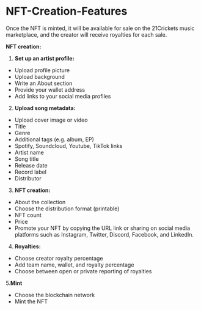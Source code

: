 # NFT-Creation-Features

Once the NFT is minted, it will be available for sale on the 21Crickets music marketplace, and the creator will receive royalties for each sale.

**NFT creation:**

1. **Set up an artist profile:** 
- Upload profile picture
- Upload background
- Write an About section 
- Provide your wallet address 
- Add links to your social media profiles 

2. **Upload song metadata:** 

- Upload cover image or video
- Title
- Genre
- Additional tags (e.g. album, EP)
- Spotify, Soundcloud, Youtube, TikTok links
- Artist name
- Song title
- Release date
- Record label
- Distributor

3. **NFT creation:**
- About the collection
- Choose the distribution format (printable)
- NFT count
- Price
- Promote your NFT by copying the URL link or sharing on social media platforms such as Instagram, Twitter, Discord, Facebook, and LinkedIn.

4. **Royalties:**
- Choose creator royalty percentage
- Add team name, wallet, and royalty percentage
- Choose between open or private reporting of royalties

5.**Mint**
- Choose the blockchain network
- Mint the NFT

